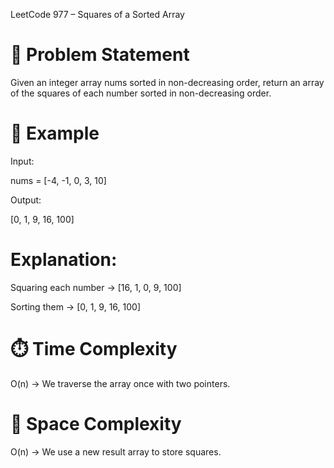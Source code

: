 LeetCode 977 – Squares of a Sorted Array
# 📌 Problem Statement

Given an integer array nums sorted in non-decreasing order, return an array of the squares of each number sorted in non-decreasing order.

# 📘 Example

Input:

nums = [-4, -1, 0, 3, 10]


Output:

[0, 1, 9, 16, 100]


# Explanation:

Squaring each number → [16, 1, 0, 9, 100]

Sorting them → [0, 1, 9, 16, 100]

# ⏱️ Time Complexity

O(n) → We traverse the array once with two pointers.

# 💾 Space Complexity

O(n) → We use a new result array to store squares.